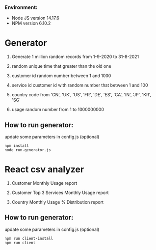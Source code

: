 ### Environment:
- Node JS version 14.17.6
- NPM version 6.10.2

# Generator

1. Generate 1 million random records from 1-9-2020 to 31-8-2021

2. random unique time that greater than the old one

3. customer id random number between 1 and 1000

4. service id  customer id with random number that between 1 and 100

5. country code from 'CN', 'UK', 'US', 'FR', 'DE', 'ES', 'CA', 'IN', 'JP', 'KR', 'SG'

6. usage random number from 1 to 1000000000

## How to run generator:
update some parameters in config.js (optional)

```
npm install
node run-generator.js
```

# React csv analyzer

1. Customer Monthly Usage report

2. Customer Top 3 Services Monthly Usage report

3. Country Monthly Usage % Distribution report

## How to run generator:
update some parameters in config.js (optional)

```
npm run client-install
npm run client
```